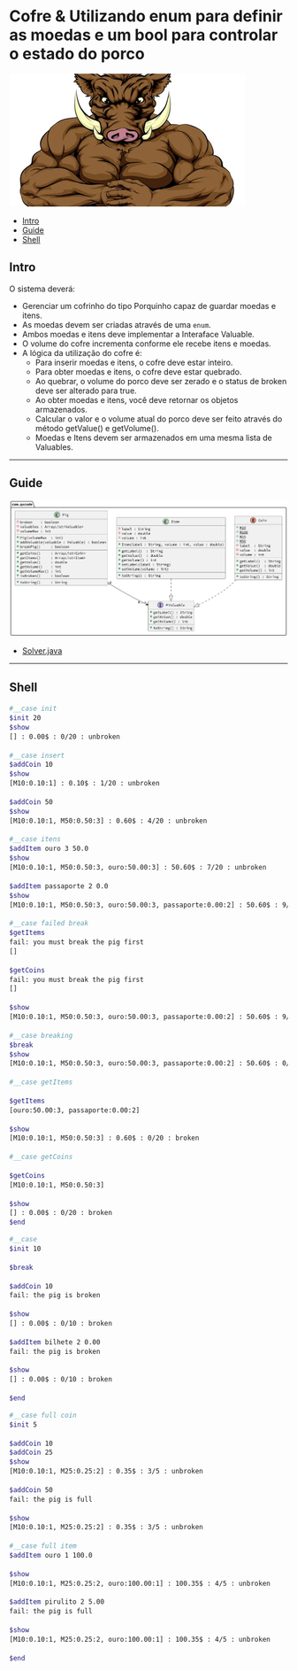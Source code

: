 # Cofre & Utilizando enum para definir as moedas e um bool para controlar o estado do porco

![](cover.jpg)

[](toc)

- [Intro](#intro)
- [Guide](#guide)
- [Shell](#shell)
[](toc)

## Intro
O sistema deverá:

- Gerenciar um cofrinho do tipo Porquinho capaz de guardar moedas e itens.
- As moedas devem ser criadas através de uma `enum`.
- Ambos moedas e itens deve implementar a Interaface Valuable.
- O volume do cofre incrementa conforme ele recebe itens e moedas.
- A lógica da utilização do cofre é:
    - Para inserir moedas e itens, o cofre deve estar inteiro.
    - Para obter moedas e itens, o cofre deve estar quebrado.
    - Ao quebrar, o volume do porco deve ser zerado e o status de broken deve ser alterado para true.
    - Ao obter moedas e itens, você deve retornar os objetos armazenados.
    - Calcular o valor e o volume atual do porco deve ser feito através do método getValue() e getVolume().
    - Moedas e Itens devem ser armazenados em uma mesma lista de Valuables.

***
## Guide
![](diagrama.png)

- [Solver.java](.cache/draft.java)

***
## Shell

```sh
#__case init
$init 20
$show
[] : 0.00$ : 0/20 : unbroken

#__case insert
$addCoin 10
$show
[M10:0.10:1] : 0.10$ : 1/20 : unbroken

$addCoin 50
$show
[M10:0.10:1, M50:0.50:3] : 0.60$ : 4/20 : unbroken

#__case itens
$addItem ouro 3 50.0
$show
[M10:0.10:1, M50:0.50:3, ouro:50.00:3] : 50.60$ : 7/20 : unbroken

$addItem passaporte 2 0.0
$show
[M10:0.10:1, M50:0.50:3, ouro:50.00:3, passaporte:0.00:2] : 50.60$ : 9/20 : unbroken

#__case failed break
$getItems
fail: you must break the pig first
[]

$getCoins
fail: you must break the pig first
[]

$show
[M10:0.10:1, M50:0.50:3, ouro:50.00:3, passaporte:0.00:2] : 50.60$ : 9/20 : unbroken

#__case breaking
$break
$show
[M10:0.10:1, M50:0.50:3, ouro:50.00:3, passaporte:0.00:2] : 50.60$ : 0/20 : broken

#__case getItems

$getItems
[ouro:50.00:3, passaporte:0.00:2]

$show
[M10:0.10:1, M50:0.50:3] : 0.60$ : 0/20 : broken

#__case getCoins

$getCoins
[M10:0.10:1, M50:0.50:3]

$show
[] : 0.00$ : 0/20 : broken
$end
```

```sh
#__case
$init 10

$break

$addCoin 10
fail: the pig is broken

$show
[] : 0.00$ : 0/10 : broken

$addItem bilhete 2 0.00
fail: the pig is broken

$show
[] : 0.00$ : 0/10 : broken

$end
```

```sh
#__case full coin
$init 5

$addCoin 10
$addCoin 25
$show
[M10:0.10:1, M25:0.25:2] : 0.35$ : 3/5 : unbroken

$addCoin 50
fail: the pig is full

$show
[M10:0.10:1, M25:0.25:2] : 0.35$ : 3/5 : unbroken

#__case full item
$addItem ouro 1 100.0

$show
[M10:0.10:1, M25:0.25:2, ouro:100.00:1] : 100.35$ : 4/5 : unbroken

$addItem pirulito 2 5.00
fail: the pig is full

$show
[M10:0.10:1, M25:0.25:2, ouro:100.00:1] : 100.35$ : 4/5 : unbroken

$end
```